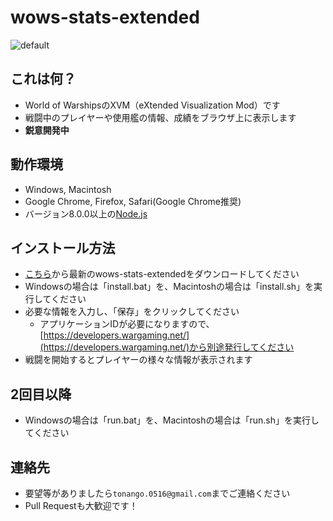 # wows-stats-extended

![default](https://user-images.githubusercontent.com/6896790/56473954-a1e88200-64ad-11e9-87a2-947f321dd794.png)

## これは何？
- World of WarshipsのXVM（eXtended Visualization Mod）です
- 戦闘中のプレイヤーや使用艦の情報、成績をブラウザ上に表示します
- **鋭意開発中**

## 動作環境
- Windows, Macintosh
- Google Chrome, Firefox, Safari(Google Chrome推奨)
- バージョン8.0.0以上の[Node.js](https://nodejs.org/)

## インストール方法
- [こちら](https://github.com/tona0516/wows-stats-extended/releases)から最新のwows-stats-extendedをダウンロードしてください
- Windowsの場合は「install.bat」を、Macintoshの場合は「install.sh」を実行してください
- 必要な情報を入力し、「保存」をクリックしてください
  - アプリケーションIDが必要になりますので、[https://developers.wargaming.net/](https://developers.wargaming.net/)から別途発行してください
- 戦闘を開始するとプレイヤーの様々な情報が表示されます

## 2回目以降
- Windowsの場合は「run.bat」を、Macintoshの場合は「run.sh」を実行してください

## 連絡先
- 要望等がありましたら`tonango.0516@gmail.com`までご連絡ください
- Pull Requestも大歓迎です！

